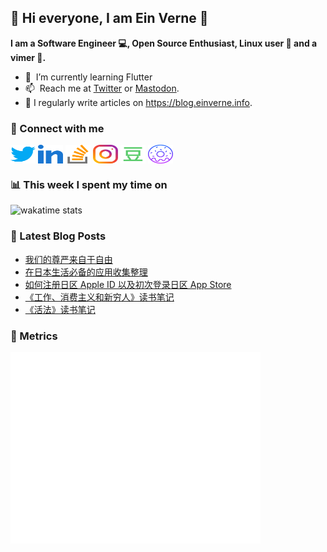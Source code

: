 ## 👋 Hi everyone, I am Ein Verne 👋

**I am a Software Engineer 💻, Open Source Enthusiast, Linux user :penguin: and a vimer :man:.**

- 🌱 &nbsp;I’m currently learning Flutter
- 📫 &nbsp;Reach me at [Twitter](https://twitter.com/einverne) or <a rel="me" href="https://m.einverne.info/@einverne">Mastodon</a>.
- 📝 I regularly write articles on <https://blog.einverne.info>.


### 🔗 Connect with me
<a href="https://twitter.com/einverne" target="_blank"><img align="center" src="images/twitter.svg" alt="twitter einverne" height="30" width="40" /></a>
<a href="https://linkedin.com/in/einverne" target="_blank"><img align="center" src="images/linked-in-alt.svg" alt="linkedin einverne" height="30" width="40" /></a>
<a href="https://stackoverflow.com/users/1820217/einverne" target="_blank"><img align="center" src="images/stack-overflow.svg" alt="stackoverflow einverne" height="30" width="40" /></a>
<a href="https://instagram.com/einverne" target="_blank"><img align="center" src="images/instagram.svg" alt="instagram einverne" height="30" width="40" /></a>
<a href="https://www.douban.com/people/einverne" target="_blank"><img align="center" src="images/douban.svg" alt="douban einverne" height="30" width="40" /></a>
<a href="https://homer.einverne.info" target="_blank"><img align="center" src="images/homer.svg" alt="einverne online services" height="30" width="40" /></a>

### 📊 This week I spent my time on

![wakatime stats](https://github-readme-stats.vercel.app/api/wakatime?username=einverne&api_domain=wakapi.einverne.info&hide_title=true&hide_border=true&langs_count=5&bg_color=00000000&text_color=777&layout=compact)

### 📕 Latest Blog Posts
<!-- BLOG-POST-LIST:START -->
- [我们的尊严来自于自由](https://einverne.github.io/post/2022/11/liberty.html)
- [在日本生活必备的应用收集整理](https://einverne.github.io/post/2022/11/applications-used-daily-in-japan.html)
- [如何注册日区 Apple ID 以及初次登录日区 App Store](https://einverne.github.io/post/2022/11/how-to-registr-japan-app-store.html)
- [《工作、消费主义和新穷人》读书笔记](https://einverne.github.io/post/2022/11/work-consumerism-and-the-new-poor.html)
- [《活法》读书笔记](https://einverne.github.io/post/2022/11/the-meaning-of-life.html)
<!-- BLOG-POST-LIST:END -->

### 👻 Metrics
<img align="left" src="/metrics.base.svg" alt="Metrics" width="400">
